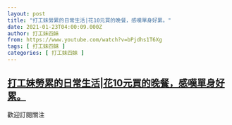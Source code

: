 ```yaml
---
layout: post
title: "打工妹勞累的日常生活|花10元買的晚餐，感嘆單身好累。"
date: 2021-01-23T04:00:09.000Z
author: 打工妹四妹
from: https://www.youtube.com/watch?v=bPjdhs1T6Xg
tags: [ 打工妹四妹 ]
categories: [ 打工妹四妹 ]
---
```

<!--1611374409000-->
[打工妹勞累的日常生活|花10元買的晚餐，感嘆單身好累。](https://www.youtube.com/watch?v=bPjdhs1T6Xg)
------

<div>
歡迎訂閱關注
</div>
